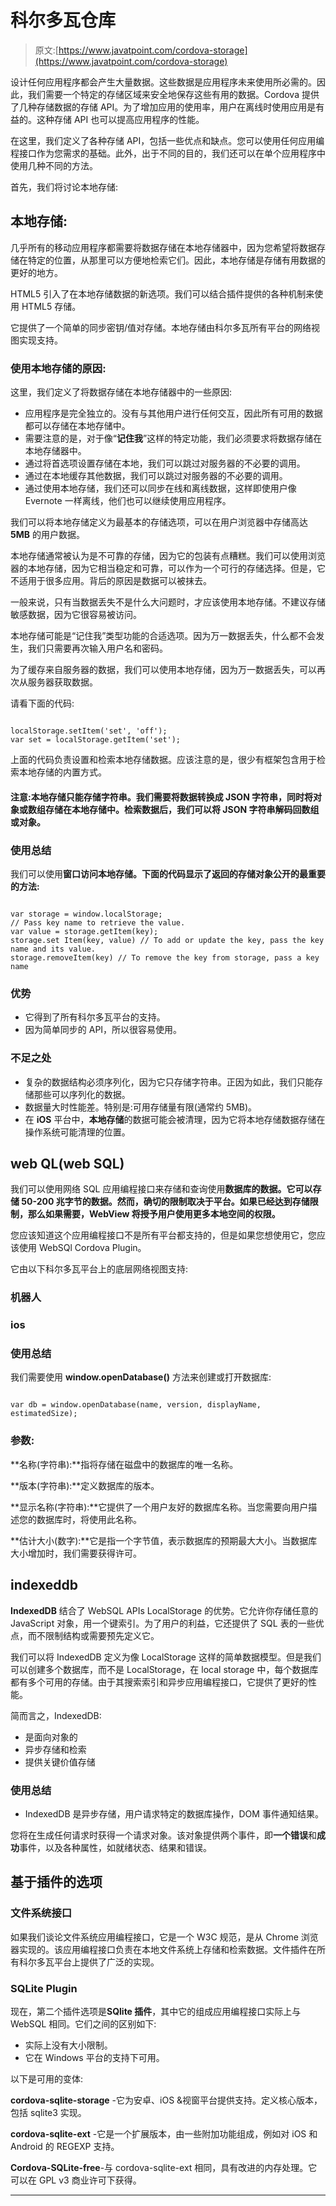 # 科尔多瓦仓库

> 原文:[https://www.javatpoint.com/cordova-storage](https://www.javatpoint.com/cordova-storage)

设计任何应用程序都会产生大量数据。这些数据是应用程序未来使用所必需的。因此，我们需要一个特定的存储区域来安全地保存这些有用的数据。Cordova 提供了几种存储数据的存储 API。为了增加应用的使用率，用户在离线时使用应用是有益的。这种存储 API 也可以提高应用程序的性能。

在这里，我们定义了各种存储 API，包括一些优点和缺点。您可以使用任何应用编程接口作为您需求的基础。此外，出于不同的目的，我们还可以在单个应用程序中使用几种不同的方法。

首先，我们将讨论本地存储:

## 本地存储:

几乎所有的移动应用程序都需要将数据存储在本地存储器中，因为您希望将数据存储在特定的位置，从那里可以方便地检索它们。因此，本地存储是存储有用数据的更好的地方。

HTML5 引入了在本地存储数据的新选项。我们可以结合插件提供的各种机制来使用 HTML5 存储。

它提供了一个简单的同步密钥/值对存储。本地存储由科尔多瓦所有平台的网络视图实现支持。

### 使用本地存储的原因:

这里，我们定义了将数据存储在本地存储器中的一些原因:

*   应用程序是完全独立的。没有与其他用户进行任何交互，因此所有可用的数据都可以存储在本地存储中。
*   需要注意的是，对于像“**记住我**”这样的特定功能，我们必须要求将数据存储在本地存储器中。
*   通过将首选项设置存储在本地，我们可以跳过对服务器的不必要的调用。
*   通过在本地缓存其他数据，我们可以跳过对服务器的不必要的调用。
*   通过使用本地存储，我们还可以同步在线和离线数据，这样即使用户像 Evernote 一样离线，他们也可以继续使用应用程序。

我们可以将本地存储定义为最基本的存储选项，可以在用户浏览器中存储高达 **5MB** 的用户数据。

本地存储通常被认为是不可靠的存储，因为它的包装有点糟糕。我们可以使用浏览器的本地存储，因为它相当稳定和可靠，可以作为一个可行的存储选择。但是，它不适用于很多应用。背后的原因是数据可以被抹去。

一般来说，只有当数据丢失不是什么大问题时，才应该使用本地存储。不建议存储敏感数据，因为它很容易被访问。

本地存储可能是“记住我”类型功能的合适选项。因为万一数据丢失，什么都不会发生，我们只需要再次输入用户名和密码。

为了缓存来自服务器的数据，我们可以使用本地存储，因为万一数据丢失，可以再次从服务器获取数据。

请看下面的代码:

```

localStorage.setItem('set', 'off');
var set = localStorage.getItem('set');

```

上面的代码负责设置和检索本地存储数据。应该注意的是，很少有框架包含用于检索本地存储的内置方式。

#### 注意:本地存储只能存储字符串。我们需要将数据转换成 JSON 字符串，同时将对象或数组存储在本地存储中。检索数据后，我们可以将 JSON 字符串解码回数组或对象。

### 使用总结

我们可以使用**窗口访问本地存储。下面的代码显示了返回的存储对象公开的最重要的方法:**

```

var storage = window.localStorage;
// Pass key name to retrieve the value.
var value = storage.getItem(key);   
storage.set	Item(key, value) // To add or update the key, pass the key name and its value.
storage.removeItem(key) // To remove the key from storage, pass a key name 

```

### 优势

*   它得到了所有科尔多瓦平台的支持。
*   因为简单同步的 API，所以很容易使用。

### 不足之处

*   复杂的数据结构必须序列化，因为它只存储字符串。正因为如此，我们只能存储那些可以序列化的数据。
*   数据量大时性能差。特别是:可用存储量有限(通常约 5MB)。
*   在 **iOS** 平台中，**本地存储**的数据可能会被清理，因为它将本地存储数据存储在操作系统可能清理的位置。

## web QL(web SQL)

我们可以使用网络 SQL 应用编程接口来存储和查询使用**数据库的数据。它可以存储 50-200 兆字节的数据。然而，确切的限制取决于平台。如果已经达到存储限制，那么如果需要，WebView 将授予用户使用更多本地空间的权限。**

您应该知道这个应用编程接口不是所有平台都支持的，但是如果您想使用它，您应该使用 WebSQl Cordova Plugin。

它由以下科尔多瓦平台上的底层网络视图支持:

### 机器人

### ios

### 使用总结

我们需要使用 **window.openDatabase()** 方法来创建或打开数据库:

```

var db = window.openDatabase(name, version, displayName, estimatedSize);

```

### 参数:

**名称(字符串):**指将存储在磁盘中的数据库的唯一名称。

**版本(字符串):**定义数据库的版本。

**显示名称(字符串):**它提供了一个用户友好的数据库名称。当您需要向用户描述您的数据库时，将使用此名称。

**估计大小(数字):**它是指一个字节值，表示数据库的预期最大大小。当数据库大小增加时，我们需要获得许可。

## indexeddb

**IndexedDB** 结合了 WebSQL APIs LocalStorage 的优势。它允许你存储任意的 JavaScript 对象，用一个键索引。为了用户的利益，它还提供了 SQL 表的一些优点，而不限制结构或需要预先定义它。

我们可以将 IndexedDB 定义为像 LocalStorage 这样的简单数据模型。但是我们可以创建多个数据库，而不是 LocalStorage，在 local storage 中，每个数据库都有多个可用的存储。由于其搜索索引和异步应用编程接口，它提供了更好的性能。

简而言之，IndexedDB:

*   是面向对象的
*   异步存储和检索
*   提供关键价值存储

### 使用总结

*   IndexedDB 是异步存储，用户请求特定的数据库操作，DOM 事件通知结果。

您将在生成任何请求时获得一个请求对象。该对象提供两个事件，即**一个错误**和**成功**事件，以及各种属性，如就绪状态、结果和错误。

## 基于插件的选项

### 文件系统接口

如果我们谈论文件系统应用编程接口，它是一个 W3C 规范，是从 Chrome 浏览器实现的。该应用编程接口负责在本地文件系统上存储和检索数据。文件插件在所有科尔多瓦平台上提供了广泛的实现。

### SQLite Plugin

现在，第二个插件选项是**SQlite 插件**，其中它的组成应用编程接口实际上与 WebSQL 相同。它们之间的区别如下:

*   实际上没有大小限制。
*   它在 Windows 平台的支持下可用。

以下是可用的变体:

**cordova-sqlite-storage** -它为安卓、iOS &视窗平台提供支持。定义核心版本，包括 sqlite3 实现。

**cordova-sqlite-ext** -它是一个扩展版本，由一些附加功能组成，例如对 iOS 和 Android 的 REGEXP 支持。

**Cordova-SQLite-free**-与 cordova-sqlite-ext 相同，具有改进的内存处理。它可以在 GPL v3 商业许可下获得。

* * *